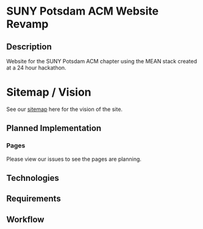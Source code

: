 # SUNY Potsdam ACM Website Revamp

## Description
Website for the SUNY Potsdam ACM chapter using the MEAN stack created at a 24 hour hackathon.

# Sitemap / Vision

See our [sitemap](https://docs.google.com/drawings/d/1zsIq4WSfCG9YO2Z7LH9PcivrvjwjPl7mJZOWjMRg8Z4/edit) here for the vision of the site.

## Planned Implementation
### Pages
Please view our issues to see the pages are planning.

## Technologies

## Requirements

## Workflow
